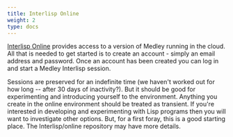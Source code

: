 ```yaml
---
title: Interlisp Online
weight: 2
type: docs
---
```


 [Interlisp Online](https://online.interlisp.org/user/login) provides access to a version of Medley running in the cloud. All that is needed to get started is to create an account - simply an email address and password. Once an account has been created you can log in and start a Medley Interlisp session.

Sessions are preserved for an indefinite time (we haven't worked out for how long -- after 30 days of inactivity?). But it should be good for experimenting and introducing yourself to the environment. Anything you create in the online environment should be treated as transient. If you're interested in developing and experimenting with Lisp programs then you will want to investigate other options. But, for a first foray, this is a good starting place. The Interlisp/online repository may have more details.